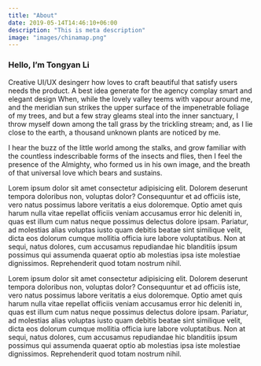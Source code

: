 ```yaml
---
title: "About"
date: 2019-05-14T14:46:10+06:00
description: "This is meta description"
image: "images/chinamap.png"
---
```


### Hello, I’m **Tongyan Li**

Creative UI/UX desingerr how loves to craft beautiful that satisfy users needs the product. A best idea
generate for the agency complay smart and elegant design When, while the lovely valley teems with vapour
around me, and the meridian sun strikes the upper surface of the impenetrable foliage of my trees, and but a
few stray gleams steal into the inner sanctuary, I throw myself down among the tall grass by the trickling
stream; and, as I lie close to the earth, a thousand unknown plants are noticed by me.

I hear the buzz
of the little world among the stalks, and grow familiar with the countless indescribable forms of the insects
and flies, then I feel the presence of the Almighty, who formed us in his own image, and the breath of that
universal love which bears and sustains.

Lorem ipsum dolor sit amet consectetur adipisicing elit. Dolorem deserunt tempora doloribus non, voluptas
dolor? Consequuntur et ad officiis iste, vero natus possimus labore veritatis a eius doloremque. Optio amet
quis harum nulla vitae repellat officiis veniam accusamus error hic deleniti in, quas est illum cum natus
neque possimus delectus dolore ipsam. Pariatur, ad molestias alias voluptas iusto quam debitis beatae sint
similique velit, dicta eos dolorum cumque mollitia officia iure labore voluptatibus. Non at sequi, natus
dolores, cum accusamus repudiandae hic blanditiis ipsum possimus qui assumenda quaerat optio ab molestias ipsa
iste molestiae dignissimos. Reprehenderit quod totam nostrum nihil.


Lorem ipsum dolor sit amet consectetur adipisicing elit. Dolorem deserunt tempora doloribus non, voluptas
dolor? Consequuntur et ad officiis iste, vero natus possimus labore veritatis a eius doloremque. Optio amet
quis harum nulla vitae repellat officiis veniam accusamus error hic deleniti in, quas est illum cum natus
neque possimus delectus dolore ipsam. Pariatur, ad molestias alias voluptas iusto quam debitis beatae sint
similique velit, dicta eos dolorum cumque mollitia officia iure labore voluptatibus. Non at sequi, natus
dolores, cum accusamus repudiandae hic blanditiis ipsum possimus qui assumenda quaerat optio ab molestias ipsa
iste molestiae dignissimos. Reprehenderit quod totam nostrum nihil.
